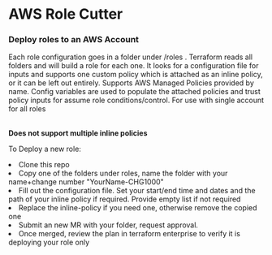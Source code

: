 <h1> AWS Role Cutter </h1>
<h3> Deploy roles to an AWS Account</h3>
<p>Each role configuration goes in a folder under /roles . Terraform reads all folders and will build a role for each one. It looks for a configuration file for inputs and supports one custom policy which is attached as an inline policy, or it can be left out entirely. Supports AWS Managed Policies provided by name. Config variables are used to populate the attached policies and trust policy inputs for assume role conditions/control. For use with single account for all roles</p>
<br>
<strong> Does not support multiple inline policies </strong>
<br>
<p>To Deploy a new role:</p>
<li>Clone this repo</li>
<li>Copy one of the folders under roles, name the folder with your name+change number "YourName-CHG1000" </li>
<li>Fill out the configuration file. Set your start/end time and dates and the path of your inline policy if required. Provide empty list if not required</li>
<li>Replace the inline-policy if you need one, otherwise remove the copied one</li>
<li>Submit an new MR with your folder, request approval.</li>
<li>Once merged, review the plan in terraform enterprise to verify it is deploying your role only </li>

